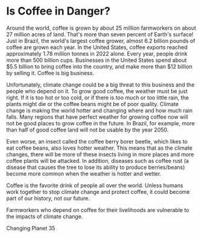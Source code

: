 # Is Coffee in Danger?

Around the world, coffee is grown by about 25 million farmworkers on about 27 million acres of land. That's more than seven percent of Earth's surface! Just in Brazil, the world's largest coffee grower, almost 6.2 billion pounds of coffee are grown each year. In the United States, coffee exports reached approximately 1.78 million tonnes in 2022 alone. Every year, people drink more than 500 billion cups. Businesses in the United States spend about $5.5 billion to bring coffee into the country, and make more than $12 billion by selling it. Coffee is big business.

Unfortunately, climate change could be a big threat to this business and the people who depend on it. To grow good coffee, the weather must be just right. If it is too hot or too cold, or if there is too much or too little rain, the plants might die or the coffee beans might be of poor quality. Climate change is making the world hotter and changing where and how much rain falls. Many regions that have perfect weather for growing coffee now will not be good places to grow coffee in the future. In Brazil, for example, more than half of good coffee land will not be usable by the year 2050.

Even worse, an insect called the coffee berry borer beetle, which likes to eat coffee beans, also loves hotter weather. This means that as the climate changes, there will be more of these insects living in more places and more coffee plants will be attacked. In addition, diseases such as coffee rust (a disease that causes the tree to lose its ability to produce berries/beans) become more common when the weather is hotter and wetter.

Coffee is the favorite drink of people all over the world. Unless humans work together to stop climate change and protect coffee, it could become part of our history, not our future.

Farmworkers who depend on coffee for their livelihoods are vulnerable to the impacts of climate change.

Changing Planet 35